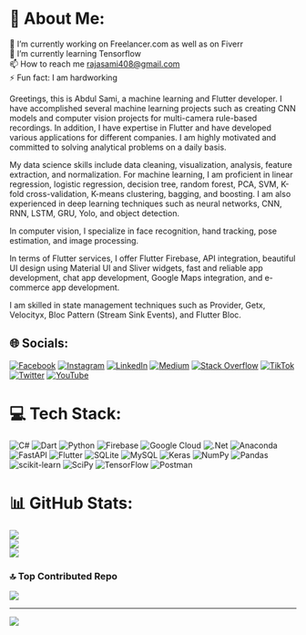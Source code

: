                                                
# 💫 About Me:
🔭 I’m currently working on Freelancer.com as well as on Fiverr<br>🌱 I’m currently learning Tensorflow<br>📫 How to reach me rajasami408@gmail.com<br>⚡ Fun fact: I am hardworking

Greetings, this is Abdul Sami, a machine learning and Flutter developer. I have accomplished several machine learning projects such as creating CNN models and computer vision projects for multi-camera rule-based recordings. In addition, I have expertise in Flutter and have developed various applications for different companies. I am highly motivated and committed to solving analytical problems on a daily basis.

My data science skills include data cleaning, visualization, analysis, feature extraction, and normalization. For machine learning, I am proficient in linear regression, logistic regression, decision tree, random forest, PCA, SVM, K-fold cross-validation, K-means clustering, bagging, and boosting. I am also experienced in deep learning techniques such as neural networks, CNN, RNN, LSTM, GRU, Yolo, and object detection.

In computer vision, I specialize in face recognition, hand tracking, pose estimation, and image processing.

In terms of Flutter services, I offer Flutter Firebase, API integration, beautiful UI design using Material UI and Sliver widgets, fast and reliable app development, chat app development, Google Maps integration, and e-commerce app development.

I am skilled in state management techniques such as Provider, Getx, Velocityx, Bloc Pattern (Stream Sink Events), and Flutter Bloc.


## 🌐 Socials:
[![Facebook](https://img.shields.io/badge/Facebook-%231877F2.svg?logo=Facebook&logoColor=white)](https://facebook.com/raja.sami.5494) [![Instagram](https://img.shields.io/badge/Instagram-%23E4405F.svg?logo=Instagram&logoColor=white)](https://instagram.com/rajabdulsami) [![LinkedIn](https://img.shields.io/badge/LinkedIn-%230077B5.svg?logo=linkedin&logoColor=white)](https://linkedin.com/in/abdul-sami-652247225) [![Medium](https://img.shields.io/badge/Medium-12100E?logo=medium&logoColor=white)](https://medium.com/@rajasami408) [![Stack Overflow](https://img.shields.io/badge/-Stackoverflow-FE7A16?logo=stack-overflow&logoColor=white)](https://stackoverflow.com/users/user:20448694) [![TikTok](https://img.shields.io/badge/TikTok-%23000000.svg?logo=TikTok&logoColor=white)](https://tiktok.com/@rajabdulsami) [![Twitter](https://img.shields.io/badge/Twitter-%231DA1F2.svg?logo=Twitter&logoColor=white)](https://twitter.com/AbdulSa39655438) [![YouTube](https://img.shields.io/badge/YouTube-%23FF0000.svg?logo=YouTube&logoColor=white)](https://youtube.com/@UCCq_G9olLun9UByQMEtzNww) 

# 💻 Tech Stack:
![C#](https://img.shields.io/badge/c%23-%23239120.svg?style=for-the-badge&logo=c-sharp&logoColor=white) ![Dart](https://img.shields.io/badge/dart-%230175C2.svg?style=for-the-badge&logo=dart&logoColor=white) ![Python](https://img.shields.io/badge/python-3670A0?style=for-the-badge&logo=python&logoColor=ffdd54) ![Firebase](https://img.shields.io/badge/firebase-%23039BE5.svg?style=for-the-badge&logo=firebase) ![Google Cloud](https://img.shields.io/badge/Google%20Cloud-%234285F4.svg?style=for-the-badge&logo=google-cloud&logoColor=white) ![.Net](https://img.shields.io/badge/.NET-5C2D91?style=for-the-badge&logo=.net&logoColor=white) ![Anaconda](https://img.shields.io/badge/Anaconda-%2344A833.svg?style=for-the-badge&logo=anaconda&logoColor=white) ![FastAPI](https://img.shields.io/badge/FastAPI-005571?style=for-the-badge&logo=fastapi) ![Flutter](https://img.shields.io/badge/Flutter-%2302569B.svg?style=for-the-badge&logo=Flutter&logoColor=white) ![SQLite](https://img.shields.io/badge/sqlite-%2307405e.svg?style=for-the-badge&logo=sqlite&logoColor=white) ![MySQL](https://img.shields.io/badge/mysql-%2300f.svg?style=for-the-badge&logo=mysql&logoColor=white) ![Keras](https://img.shields.io/badge/Keras-%23D00000.svg?style=for-the-badge&logo=Keras&logoColor=white) ![NumPy](https://img.shields.io/badge/numpy-%23013243.svg?style=for-the-badge&logo=numpy&logoColor=white) ![Pandas](https://img.shields.io/badge/pandas-%23150458.svg?style=for-the-badge&logo=pandas&logoColor=white) ![scikit-learn](https://img.shields.io/badge/scikit--learn-%23F7931E.svg?style=for-the-badge&logo=scikit-learn&logoColor=white) ![SciPy](https://img.shields.io/badge/SciPy-%230C55A5.svg?style=for-the-badge&logo=scipy&logoColor=%white) ![TensorFlow](https://img.shields.io/badge/TensorFlow-%23FF6F00.svg?style=for-the-badge&logo=TensorFlow&logoColor=white) ![Postman](https://img.shields.io/badge/Postman-FF6C37?style=for-the-badge&logo=postman&logoColor=white)
# 📊 GitHub Stats:
![](https://github-readme-stats.vercel.app/api?username=AbdulSami55&theme=dark&hide_border=false&include_all_commits=false&count_private=false)<br/>
![](https://github-readme-streak-stats.herokuapp.com/?user=AbdulSami55&theme=dark&hide_border=false)<br/>
![](https://github-readme-stats.vercel.app/api/top-langs/?username=AbdulSami55&theme=dark&hide_border=false&include_all_commits=false&count_private=false&layout=compact)


### 🔝 Top Contributed Repo
![](https://github-contributor-stats.vercel.app/api?username=AbdulSami55&limit=5&theme=dark&combine_all_yearly_contributions=true)


---
[![](https://visitcount.itsvg.in/api?id=AbdulSami55&icon=0&color=0)](https://visitcount.itsvg.in)

<!-- Proudly created with GPRM ( https://gprm.itsvg.in ) -->
